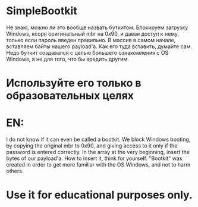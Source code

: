 # SimpleBootkit
Не знаю, можно ли это вообще назвать буткитом. Блокируем загрузку Windows, ксоря оригинальный mbr на 0x90, и давая доступ к нему, только если пароль введен правильно. В массив в самом начале, вставляем байты нашего payload'а. Как его туда вставить, думайте сам.
Недо буткит создавался с целью большего ознакомления с OS Windows, а не для того, что бы вредить другим. 

# Используйте его только в образовательных целях


# EN:

I do not know if it can even be called a bootkit. We block Windows booting, by copying the original mbr to 0x90, and giving access to it only if the password is entered correctly. In the array at the very beginning, insert the bytes of our payload'a. How to insert it, think for yourself.
"Bootkit" was created in order to get more familiar with the OS Windows, and not to harm others.
# Use it for educational purposes only.

